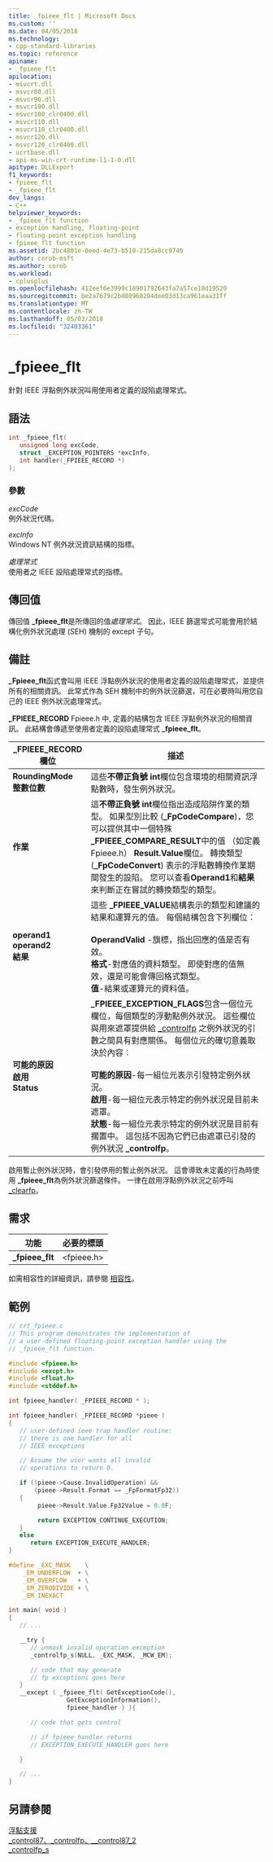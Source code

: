 ```yaml
---
title: _fpieee_flt | Microsoft Docs
ms.custom: ''
ms.date: 04/05/2018
ms.technology:
- cpp-standard-libraries
ms.topic: reference
apiname:
- _fpieee_flt
apilocation:
- msvcrt.dll
- msvcr80.dll
- msvcr90.dll
- msvcr100.dll
- msvcr100_clr0400.dll
- msvcr110.dll
- msvcr110_clr0400.dll
- msvcr120.dll
- msvcr120_clr0400.dll
- ucrtbase.dll
- api-ms-win-crt-runtime-l1-1-0.dll
apitype: DLLExport
f1_keywords:
- fpieee_flt
- _fpieee_flt
dev_langs:
- C++
helpviewer_keywords:
- _fpieee_flt function
- exception handling, floating-point
- floating-point exception handling
- fpieee_flt function
ms.assetid: 2bc4801e-0eed-4e73-b518-215da8cc9740
author: corob-msft
ms.author: corob
ms.workload:
- cplusplus
ms.openlocfilehash: 412eef6e3999c18901792643fa7a57ce18d19520
ms.sourcegitcommit: be2a7679c2bd80968204dee03d13ca961eaa31ff
ms.translationtype: MT
ms.contentlocale: zh-TW
ms.lasthandoff: 05/03/2018
ms.locfileid: "32403361"
---
```

# <a name="fpieeeflt"></a>_fpieee_flt

針對 IEEE 浮點例外狀況叫用使用者定義的設陷處理常式。

## <a name="syntax"></a>語法

```C
int _fpieee_flt(
   unsigned long excCode,
   struct _EXCEPTION_POINTERS *excInfo,
   int handler(_FPIEEE_RECORD *)
);
```

### <a name="parameters"></a>參數

*excCode*<br/>
例外狀況代碼。

*excInfo*<br/>
Windows NT 例外狀況資訊結構的指標。

*處理常式*<br/>
使用者之 IEEE 設陷處理常式的指標。

## <a name="return-value"></a>傳回值

傳回值 **_fpieee_flt**是所傳回的值*處理常式*。 因此，IEEE 篩選常式可能會用於結構化例外狀況處理 (SEH) 機制的 except 子句。

## <a name="remarks"></a>備註

**_Fpieee_flt**函式會叫用 IEEE 浮點例外狀況的使用者定義的設陷處理常式，並提供所有的相關資訊。 此常式作為 SEH 機制中的例外狀況篩選，可在必要時叫用您自己的 IEEE 例外狀況處理常式。

**_FPIEEE_RECORD** Fpieee.h 中, 定義的結構包含 IEEE 浮點例外狀況的相關資訊。 此結構會傳遞至使用者定義的設陷處理常式 **_fpieee_flt**。

|_FPIEEE_RECORD 欄位|描述|
|----------------------------|-----------------|
|**RoundingMode**<br/>**整數位數**|這些**不帶正負號** **int**欄位包含環境的相關資訊浮點數時，發生例外狀況。|
|**作業**|這**不帶正負號** **int**欄位指出造成陷阱作業的類型。 如果型別比較 (**_FpCodeCompare**)，您可以提供其中一個特殊 **_FPIEEE_COMPARE_RESULT**中的值 （如定義 Fpieee.h） **Result.Value**欄位。 轉換類型 (**_FpCodeConvert**) 表示的浮點數轉換作業期間發生的設陷。 您可以查看**Operand1**和**結果**來判斷正在嘗試的轉換類型的類型。|
|**operand1**<br/>**operand2**<br/>**結果**|這些 **_FPIEEE_VALUE**結構表示的類型和建議的結果和運算元的值。 每個結構包含下列欄位：<br /><br /> **OperandValid** -旗標，指出回應的值是否有效。<br />**格式**-對應值的資料類型。 即使對應的值無效，還是可能會傳回格式類型。<br />**值**-結果或運算元的資料值。|
|**可能的原因**<br/>**啟用**<br/>**Status**|**_FPIEEE_EXCEPTION_FLAGS**包含一個位元欄位，每個類型的浮動點例外狀況。 這些欄位與用來遮罩提供給 [_controlfp](control87-controlfp-control87-2.md) 之例外狀況的引數之間具有對應關係。 每個位元的確切意義取決於內容︰<br /><br /> **可能的原因**-每一組位元表示引發特定例外狀況。<br />**啟用**-每一組位元表示特定的例外狀況是目前未遮罩。<br />**狀態**-每一組位元表示特定的例外狀況是目前有擱置中。 這包括不因為它們已由遮罩已引發的例外狀況 **_controlfp**。|

啟用暫止例外狀況時，會引發停用的暫止例外狀況。 這會導致未定義的行為時使用 **_fpieee_flt**為例外狀況篩選條件。 一律在啟用浮點例外狀況之前呼叫 [_clearfp](clear87-clearfp.md)。

## <a name="requirements"></a>需求

|功能|必要的標頭|
|--------------|---------------------|
|**_fpieee_flt**|\<fpieee.h>|

如需相容性的詳細資訊，請參閱 [相容性](../../c-runtime-library/compatibility.md)。

## <a name="example"></a>範例

```C
// crt_fpieee.c
// This program demonstrates the implementation of
// a user-defined floating-point exception handler using the
// _fpieee_flt function.

#include <fpieee.h>
#include <excpt.h>
#include <float.h>
#include <stddef.h>

int fpieee_handler( _FPIEEE_RECORD * );

int fpieee_handler( _FPIEEE_RECORD *pieee )
{
   // user-defined ieee trap handler routine:
   // there is one handler for all
   // IEEE exceptions

   // Assume the user wants all invalid
   // operations to return 0.

   if ((pieee->Cause.InvalidOperation) &&
       (pieee->Result.Format == _FpFormatFp32))
   {
        pieee->Result.Value.Fp32Value = 0.0F;

        return EXCEPTION_CONTINUE_EXECUTION;
   }
   else
      return EXCEPTION_EXECUTE_HANDLER;
}

#define _EXC_MASK    \
    _EM_UNDERFLOW  + \
    _EM_OVERFLOW   + \
    _EM_ZERODIVIDE + \
    _EM_INEXACT

int main( void )
{
   // ...

   __try {
      // unmask invalid operation exception
      _controlfp_s(NULL, _EXC_MASK, _MCW_EM);

      // code that may generate
      // fp exceptions goes here
   }
   __except ( _fpieee_flt( GetExceptionCode(),
                GetExceptionInformation(),
                fpieee_handler ) ){

      // code that gets control

      // if fpieee_handler returns
      // EXCEPTION_EXECUTE_HANDLER goes here

   }

   // ...
}
```

## <a name="see-also"></a>另請參閱

[浮點支援](../../c-runtime-library/floating-point-support.md)<br/>
[_control87、_controlfp、\__control87_2](control87-controlfp-control87-2.md)<br/>
[_controlfp_s](controlfp-s.md)<br/>

